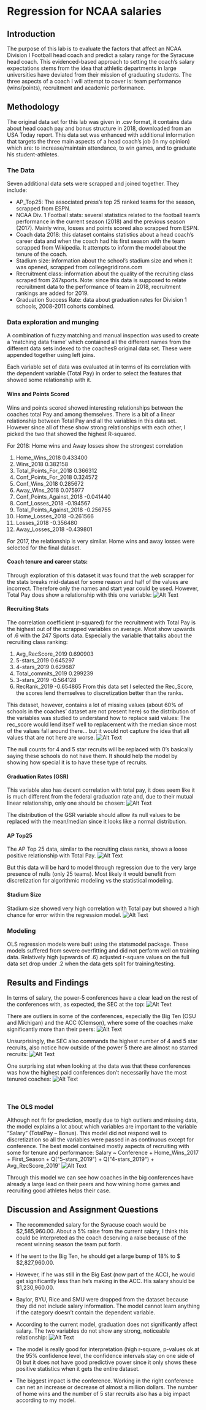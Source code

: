 # Regression for NCAA salaries

## Introduction
The purpose of this lab is to evaluate the factors that affect an NCAA Division I Football head coach and predict a salary range for the Syracuse head coach. This evidenced-based approach to setting the coach’s salary expectations stems from the idea that athletic departments in large universities have deviated from their mission of graduating students.
The three aspects of a coach I will attempt to cover is: team performance (wins/points), recruitment and academic performance.

## Methodology
The original data set for this lab was given in .csv format, it contains data about head coach pay and bonus structure in 2018, downloaded from an USA Today report. This data set was enhanced with additional information that targets the three main aspects of a head coach’s job (in my opinion) which are: to increase/maintain attendance, to win games, and to graduate his student-athletes.

### The Data
Seven additional data sets were scrapped and joined together. They include:
* AP_Top25: The associated press’s top 25 ranked teams for the season, scrapped from ESPN.
*	NCAA Div. 1 Football stats: several statistics related to the football team’s performance in the current season (2018) and the previous season (2017). Mainly wins, losses and points scored also scrapped from ESPN.
*	Coach data 2018: this dataset contains statistics about a head coach’s career data and when the coach had his first season with the team scrapped from Wikipedia. It attempts to inform the model about the tenure of the coach.
*	Stadium size: information about the school’s stadium size and when it was opened, scrapped from collegegridirons.com
*	Recruitment class: information about the quality of the recruiting class scraped from 247sports.
Note: since this data is supposed to relate recruitment data to the performance of team in 2018, recruitment rankings are added for 2019.
*	Graduation Success Rate: data about graduation rates for Division 1 schools, 2008-2011 cohorts combined.

### Data exploration and munging
A combination of fuzzy matching and manual inspection was used to create a ‘matching data frame’ which contained all the different names from the different data sets indexed to the coaches9 original data set. These were appended together using left joins.

Each variable set of data was evaluated at in terms of its correlation with the dependent variable (Total Pay) in order to select the features that showed some relationship with it.

#### Wins and Points Scored
Wins and points scored showed interesting relationships between the coaches total Pay and among themselves. There is a bit of a linear relationship between Total Pay and all the variables in this data set. However since all of these show strong relationships with each other, I picked the two that showed the highest R-squared.

For 2018: Home wins and Away losses show the strongest correlation
1.	Home_Wins_2018             	0.433400
2.	Wins_2018                  		0.382158
3.	Total_Points_For_2018      	0.366312
4.	Conf_Points_For_2018       	0.324572
5.	Conf_Wins_2018             	0.285672
6.	Away_Wins_2018             	0.075977
7.	Conf_Points_Against_2018  	-0.041440
8.	Conf_Losses_2018          	-0.194567
9.	Total_Points_Against_2018 	-0.256755
10.	Home_Losses_2018          	-0.261566
11.	Losses_2018               		-0.356480
12.	Away_Losses_2018          	-0.439801

For 2017, the relationship is very similar. Home wins and away losses were selected for the final dataset.

#### Coach tenure and career stats:
Through exploration of this dataset it was found that the web scrapper for the stats breaks mid-dataset for some reason and half of the values are incorrect. Therefore only the names and start year could be used. However, Total Pay does show a relationship with this one variable:
![Alt Text](https://github.com/pmb06d/ncaa_salaries_regression/blob/master/fig1.jpg)

#### Recruiting Stats
The correlation coefficient (r-squared) for the recruitment with Total Pay is the highest out of the scrapped variables on average. Most show upwards of .6 with the 247 Sports data. Especially the variable that talks about the recruiting class ranking:
1.	Avg_RecScore_2019   	0.690903
2.	5-stars_2019        		0.645297
3.	4-stars_2019        		0.629687
4.	Total_commits_2019  	0.299239
5.	3-stars_2019       		-0.564128
6.	RecRank_2019       		-0.654865
From this data set I selected the Rec_Score, the scores lend themselves to discretization better than the ranks.

This dataset, however, contains a lot of missing values (about 60% of schools in the coaches’ dataset are not present here) so the distribution of the variables was studied to understand how to replace said values:
The rec_score would lend itself well to replacement with the median since most of the values fall around there… but it would not capture the idea that all values that are not here are worse.
![Alt Text](https://github.com/pmb06d/ncaa_salaries_regression/blob/master/fig2.jpg)
 
The null counts for 4 and 5 star recruits will be replaced with 0’s basically saying these schools do not have them. It should help the model by showing how special it is to have these type of recruits.
 
#### Graduation Rates (GSR)
This variable also has decent correlation with total pay, it does seem like it is much different from the federal graduation rate and, due to their mutual linear relationship, only one should be chosen:
![Alt Text](https://github.com/pmb06d/ncaa_salaries_regression/blob/master/fig3.jpg)

The distribution of the GSR variable should allow its null values to be replaced with the mean/median since it looks like a normal distribution.

#### AP Top25
The AP Top 25 data, similar to the recruiting class ranks, shows a loose positive relationship with Total Pay.
![Alt Text](https://github.com/pmb06d/ncaa_salaries_regression/blob/master/fig4.jpg)

But this data will be hard to model through regression due to the very large presence of nulls (only 25 teams). Most likely it would benefit from discretization for algorithmic modeling vs the statistical modeling.

#### Stadium Size
Stadium size showed very high correlation with Total pay but showed a high chance for error within the regression model.
![Alt Text](https://github.com/pmb06d/ncaa_salaries_regression/blob/master/fig5.jpg)

### Modeling
OLS regression models were built using the statsmodel package. These models suffered from severe overfitting and did not perform well on training data. Relatively high (upwards of .6) adjusted r-square values on the full data set drop under .2 when the data gets split for training/testing.

## Results and Findings
In terms of salary, the power-5 conferences have a clear lead on the rest of the conferences with, as expected, the SEC at the top:
![Alt Text](https://github.com/pmb06d/ncaa_salaries_regression/blob/master/fig6.jpg)

There are outliers in some of the conferences, especially the Big Ten (OSU and Michigan) and the ACC (Clemson), where some of the coaches make significantly more than their peers:
![Alt Text](https://github.com/pmb06d/ncaa_salaries_regression/blob/master/fig7.jpg)

Unsurprisingly, the SEC also commands the highest number of 4 and 5 star recruits, also notice how outside of the power 5 there are almost no starred recruits:
![Alt Text](https://github.com/pmb06d/ncaa_salaries_regression/blob/master/fig8.jpg)
 
One surprising stat when looking at the data was that these conferences was how the highest paid conferences don’t necessarily have the most tenured coaches:
![Alt Text](https://github.com/pmb06d/ncaa_salaries_regression/blob/master/fig9.jpg)  

 
### The OLS model
Although not fit for prediction, mostly due to high outliers and missing data, the model explains a lot about which variables are important to the variable “Salary” (TotalPay – Bonus). This model did not respond well to discretization so all the variables were passed in as continuous except for conference.
The best model contained mostly aspects of recruiting with some for tenure and performance:
Salary ~ Conference + Home_Wins_2017 + First_Season + Q("5-stars_2019") + Q("4-stars_2019") + Avg_RecScore_2019'
![Alt Text](https://github.com/pmb06d/ncaa_salaries_regression/blob/master/fig10.jpg)
 
Through this model we can see how coaches in the big conferences have already a large lead on their peers and how wining home games and recruiting good athletes helps their case.

## Discussion and Assignment Questions
*	The recommended salary for the Syracuse coach would be $2,585,960.00. About a 5% raise from the current salary, I think this could be interpreted as the coach deserving a raise because of the recent winning season the team put forth.
*	If he went to the Big Ten, he should get a large bump of 18% to $ $2,827,960.00.
*	However, if he was still in the Big East (now part of the ACC), he would get significantly less than he’s making in the ACC. His salary should be $1,230,960.00.
*	Baylor, BYU, Rice and SMU were dropped from the dataset because they did not include salary information. The model cannot learn anything if the category doesn’t contain the dependent variable.
*	According to the current model, graduation does not significantly affect salary. The two variables do not show any strong, noticeable relationship:
![Alt Text](https://github.com/pmb06d/ncaa_salaries_regression/blob/master/fig11.jpg)
 
*	The model is really good for interpretation (high r-square, p-values ok at the 95% confidence level, the confidence intervals stay on one side of 0) but it does not have good predictive power since it only shows these positive statistics when it gets the entire dataset.
*	The biggest impact is the conference. Working in the right conference can net an increase or decrease of almost a million dollars. The number of home wins and the number of 5 star recruits also has a big impact according to my model.



